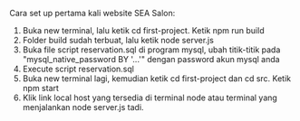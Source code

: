 Cara set up pertama kali website SEA Salon:
1. Buka new terminal, lalu ketik cd first-project. Ketik npm run build
2. Folder build sudah terbuat, lalu ketik node server.js
3. Buka file script reservation.sql di program mysql, ubah titik-titik pada "mysql_native_password BY '...'" dengan password akun mysql anda
4. Execute script reservation.sql
5. Buka new terminal lagi, kemudian ketik cd first-project dan cd src. Ketik npm start
6. Klik link local host yang tersedia di terminal node atau terminal yang menjalankan node server.js tadi.



